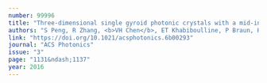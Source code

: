 ```yaml
---
number: 99996
title: "Three-dimensional single gyroid photonic crystals with a mid-infrared bandgap"
authors: "S Peng, R Zhang, <b>VH Chen</b>, ET Khabiboulline, P Braun, HA Atwater"
link: "https://doi.org/10.1021/acsphotonics.6b00293"
journal: "ACS Photonics"
issue: "3"
page: "1131&ndash;1137"
year: 2016
---
```

